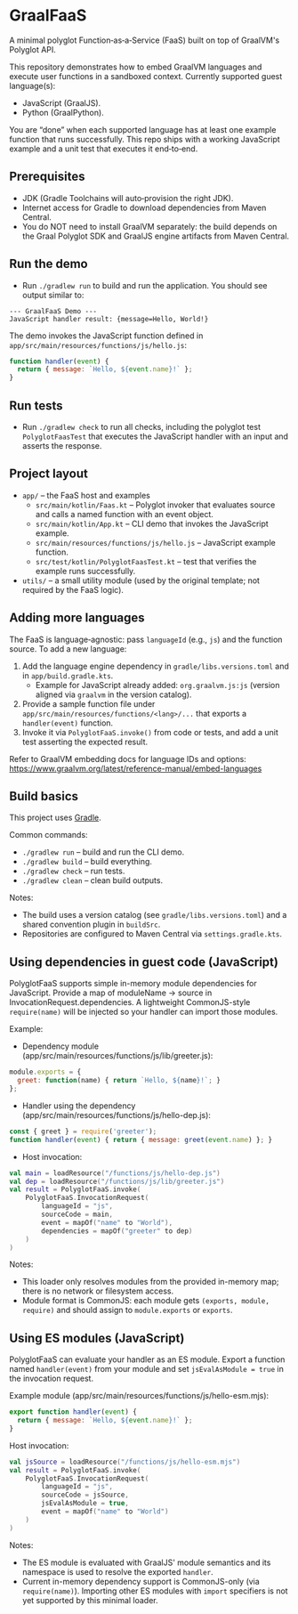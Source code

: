# GraalFaaS

A minimal polyglot Function‑as‑a‑Service (FaaS) built on top of GraalVM's Polyglot API.

This repository demonstrates how to embed GraalVM languages and execute user functions in a sandboxed context.
Currently supported guest language(s):
- JavaScript (GraalJS).
- Python (GraalPython).

You are “done” when each supported language has at least one example function that runs successfully. This repo ships with a working JavaScript example and a unit test that executes it end‑to‑end.

## Prerequisites
- JDK (Gradle Toolchains will auto‑provision the right JDK).
- Internet access for Gradle to download dependencies from Maven Central.
- You do NOT need to install GraalVM separately: the build depends on the Graal Polyglot SDK and GraalJS engine artifacts from Maven Central.

## Run the demo
- Run `./gradlew run` to build and run the application. You should see output similar to:

```
--- GraalFaaS Demo ---
JavaScript handler result: {message=Hello, World!}
```

The demo invokes the JavaScript function defined in `app/src/main/resources/functions/js/hello.js`:

```javascript
function handler(event) {
  return { message: `Hello, ${event.name}!` };
}
```

## Run tests
- Run `./gradlew check` to run all checks, including the polyglot test `PolyglotFaasTest` that executes the JavaScript handler with an input and asserts the response.

## Project layout
- `app/` – the FaaS host and examples
  - `src/main/kotlin/Faas.kt` – Polyglot invoker that evaluates source and calls a named function with an event object.
  - `src/main/kotlin/App.kt` – CLI demo that invokes the JavaScript example.
  - `src/main/resources/functions/js/hello.js` – JavaScript example function.
  - `src/test/kotlin/PolyglotFaasTest.kt` – test that verifies the example runs successfully.
- `utils/` – a small utility module (used by the original template; not required by the FaaS logic).

## Adding more languages
The FaaS is language‑agnostic: pass `languageId` (e.g., `js`) and the function source. To add a new language:
1. Add the language engine dependency in `gradle/libs.versions.toml` and in `app/build.gradle.kts`.
   - Example for JavaScript already added: `org.graalvm.js:js` (version aligned via `graalvm` in the version catalog).
2. Provide a sample function file under `app/src/main/resources/functions/<lang>/...` that exports a `handler(event)` function.
3. Invoke it via `PolyglotFaaS.invoke()` from code or tests, and add a unit test asserting the expected result.

Refer to GraalVM embedding docs for language IDs and options: https://www.graalvm.org/latest/reference-manual/embed-languages

## Build basics
This project uses [Gradle](https://gradle.org/).

Common commands:
- `./gradlew run` – build and run the CLI demo.
- `./gradlew build` – build everything.
- `./gradlew check` – run tests.
- `./gradlew clean` – clean build outputs.

Notes:
- The build uses a version catalog (see `gradle/libs.versions.toml`) and a shared convention plugin in `buildSrc`.
- Repositories are configured to Maven Central via `settings.gradle.kts`.

## Using dependencies in guest code (JavaScript)
PolyglotFaaS supports simple in-memory module dependencies for JavaScript. Provide a map of moduleName -> source in InvocationRequest.dependencies. A lightweight CommonJS-style `require(name)` will be injected so your handler can import those modules.

Example:

- Dependency module (app/src/main/resources/functions/js/lib/greeter.js):
```javascript
module.exports = {
  greet: function(name) { return `Hello, ${name}!`; }
};
```

- Handler using the dependency (app/src/main/resources/functions/js/hello-dep.js):
```javascript
const { greet } = require('greeter');
function handler(event) { return { message: greet(event.name) }; }
```

- Host invocation:
```kotlin
val main = loadResource("/functions/js/hello-dep.js")
val dep = loadResource("/functions/js/lib/greeter.js")
val result = PolyglotFaaS.invoke(
    PolyglotFaaS.InvocationRequest(
        languageId = "js",
        sourceCode = main,
        event = mapOf("name" to "World"),
        dependencies = mapOf("greeter" to dep)
    )
)
```

Notes:
- This loader only resolves modules from the provided in-memory map; there is no network or filesystem access.
- Module format is CommonJS: each module gets `(exports, module, require)` and should assign to `module.exports` or `exports`.

## Using ES modules (JavaScript)
PolyglotFaaS can evaluate your handler as an ES module. Export a function named `handler(event)` from your module and set `jsEvalAsModule = true` in the invocation request.

Example module (app/src/main/resources/functions/js/hello-esm.mjs):
```javascript
export function handler(event) {
  return { message: `Hello, ${event.name}!` };
}
```

Host invocation:
```kotlin
val jsSource = loadResource("/functions/js/hello-esm.mjs")
val result = PolyglotFaaS.invoke(
    PolyglotFaaS.InvocationRequest(
        languageId = "js",
        sourceCode = jsSource,
        jsEvalAsModule = true,
        event = mapOf("name" to "World")
    )
)
```

Notes:
- The ES module is evaluated with GraalJS' module semantics and its namespace is used to resolve the exported `handler`.
- Current in-memory dependency support is CommonJS-only (via `require(name)`). Importing other ES modules with `import` specifiers is not yet supported by this minimal loader.
